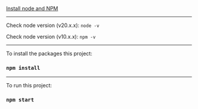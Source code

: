 [Install node and NPM](https://nodejs.org/en/download/package-manager)

---

Check node version (v20.x.x): `node -v`


Check node version (v10.x.x): `npm -v`

---
To install the packages this project:
### `npm install`

---

To run this project:
### `npm start`